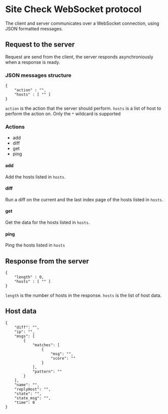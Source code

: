 # Site Check WebSocket protocol

The client and server communicates over a WebSocket connection, using JSON
formatted messages.

## Request to the server

Request are send from the client, the server responds asynchroniously when a
response is ready.

### JSON messages structure

	{
		"action" : "",
		"hosts" : [ "" ]
	}
	
`action` is the action that the server should perform. `hosts` is a list of
host to perform the action on. Only the `*` wildcard is supported
	
### Actions

 * add
 * diff
 * get
 * ping
 
#### add

Add the hosts listed in `hosts`.
 
#### diff

Run a diff on the current and the last index page of the hosts listed in
`hosts`.

#### get

Get the data for the hosts listed in `hosts`.

#### ping

Ping the hosts listed in `hosts`

## Response from the server

	{
		"length" : 0,
		"hosts" : [ "" ]
	}
  
`length` is the number of hosts in the response. `hosts` is the list of host
data.

## Host data

	{
        "diff": "",
        "ip": "",
        "msgs": [
            {
                "matches": [
                    {
                        "msg": "",
                        "score": ""
                    }
                ],
                "pattern": ""
            }
        ],
        "name": "",
        "replyHost": "",
        "state": "",
        "state_msg": "", 
        "time": 0
    }
